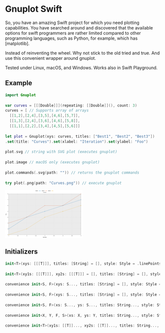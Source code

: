# Gnuplot Swift

So, you have an amazing Swift project for which you need plotting capabilities.
You have searched around and discovered that the available options for swift programmers are 
rather limited compared to other programming languages, such as Python, for example, which has [matplotlib].

Instead of reinventing the wheel. Why not stick to the old tried and true.
And use this convenient wrapper around gnuplot.

Tested under Linux, macOS, and Windows.
Works also in Swift Playground.

## Example
```Swift
import Gnuplot

var curves = [[[Double]]](repeating: [[Double]](), count: 3)
curves = [ // Supports array of arrays
  [[1,2],[2,4],[3,5],[4,6],[5,7]],
  [[1,3],[2,4],[3,6],[4,6],[5,8]],
  [[1,1],[2,2],[3,4],[4,5],[5,6]]]

let plot = Gnuplot(xys: curves, titles: ["Best1", "Best2", "Best3"])
.set(title: "Curves").set(xlabel: "Iteration").set(ylabel: "Foo")

plot.svg // string with SVG plot (executes gnuplot)

plot.image // macOS only (executes gnuplot)

plot.commands(.svg(path: "")) // returns the gnuplot commands 

try plot(.png(path: "Curves.png")) // execute gnuplot
```
<img src="https://github.com/damuellen/Gnuplot.swift/blob/7008a0645fde084a698ef3be839d8af6959086a8/Curves.png" width="50%">

## Initializers
```Swift
init<T>(xys: [[[T]]], titles: [String] = [], style: Style = .linePoints) where T : FloatingPoint

init<T>(xy1s: [[[T]]], xy2s: [[[T]]] = [], titles: [String] = [], style: Style = .linePoints) where T : FloatingPoint

convenience init<S, F>(xys: S..., titles: [String] = [], style: Style = .linePoints) where S : Sequence, F : FloatingPoint, F : SIMDScalar, S.Element == SIMD2<F>

convenience init<S, F>(xys: S..., titles: [String] = [], style: Style = .linePoints) where S : Sequence, F : FloatingPoint, S.Element == [F]

convenience init<S, F>(xs: S..., ys: S..., titles: String..., style: Style = .linePoints) where S : Collection, F : FloatingPoint, F == S.Element

convenience init<X, Y, F, S>(xs: X, ys: Y, titles: String..., style: Style = .linePoints) where X : Collection, Y : Collection, F : FloatingPoint, F == X.Element, S : SIMD, S == Y.Element, X.Element == S.Scalar

convenience init<T>(xy1s: [[T]]..., xy2s: [[T]]..., titles: String..., style: Style = .linePoints) where T : FloatingPoint
```
